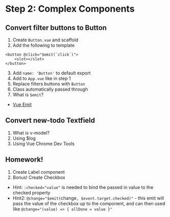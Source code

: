 # Step 2: Complex Components

## Convert filter buttons to Button

1. Create `Button.vue` and scaffold
2. Add the following to template
```
<button @click="$emit(`click`)">
    <slot></slot>
</button>
```
3. Add `name: 'Button'` to default export
4. Add to `App.vue` like in step 1
5. Replace filters buttons with `Button`
6. Class automatically passed through
7. What is `$emit`?
  - [Vue Emit](https://vuejs.org/v2/api/#vm-emit)

## Convert new-todo Textfield
1. What is v-model?
2. Using $log
3. Using Vue Chrome Dev Tools

## Homework!

1. Create Label component
2. Bonus! Create Checkbox
  - Hint: `:checked="value"` is needed to bind the passed in value to the checked property
  - Hint2: `@change="$emit(`change`, $event.target.checked)"` - this emit will pass the value of the checkbox up to the component, and can then used like `@change="(value) => { allDone = value }"`
